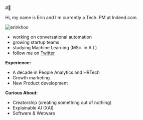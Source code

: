 #🌃

Hi, my name is Erin and I'm currently a Tech. PM at Indeed.com. 

<p align="left"> <img src="https://komarev.com/ghpvc/?username=erinkhoo" alt="erinkhoo" /> </p>

- working on conversational automation
- growing startup teams
- studying Machine Learning (MSc. in A.I.)
- follow me on <a href=https://twitter.com/erinkhoo>Twitter</a>

**Experience:**

- A decade in People Analytics and HRTech
- Growth marketing
- New Product development

**Curious About:**

- Creatorship (creating something out of nothing)
- Explainable AI (XAI)
- Software & Wetware